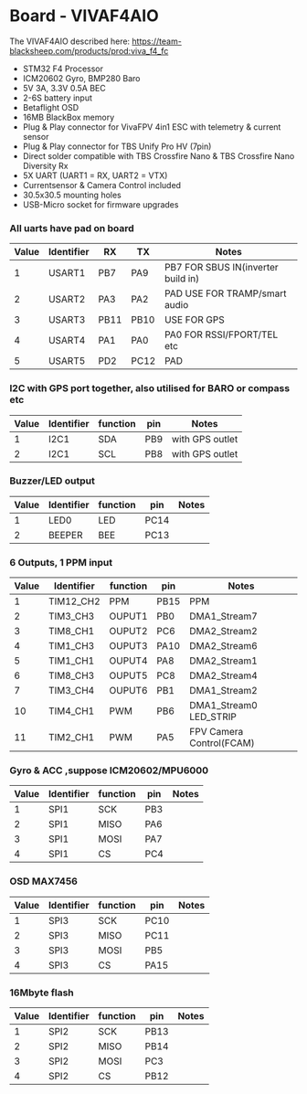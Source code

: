 # Board - VIVAF4AIO

The VIVAF4AIO described here:
https://team-blacksheep.com/products/prod:viva_f4_fc

* STM32 F4 Processor
* ICM20602 Gyro, BMP280 Baro
* 5V 3A, 3.3V 0.5A BEC
* 2-6S battery input
* Betaflight OSD
* 16MB BlackBox memory
* Plug & Play connector for VivaFPV 4in1 ESC with telemetry & current sensor
* Plug & Play connector for TBS Unify Pro HV (7pin)
* Direct solder compatible with TBS Crossfire Nano & TBS Crossfire Nano Diversity Rx
* 5X UART (UART1 = RX, UART2 = VTX)
* Currentsensor & Camera Control included
* 30.5x30.5 mounting holes
* USB-Micro socket for firmware upgrades

### All uarts have pad on board 
| Value | Identifier   | RX   | TX   | Notes                                                                                       |
| ----- | ------------ | -----| -----| ------------------------------------------------------------------------------------------- |
| 1     | USART1       | PB7  |  PA9 |  PB7 FOR SBUS IN(inverter build in)                                                         |
| 2     | USART2       | PA3  |  PA2 |  PAD USE FOR TRAMP/smart audio                                                              |
| 3     | USART3       | PB11 |  PB10|  USE FOR GPS                                                                                |
| 4     | USART4       | PA1  |  PA0 |  PA0 FOR RSSI/FPORT/TEL etc                                                                 |
| 5     | USART5       | PD2  |  PC12|  PAD                                                                                        |

### I2C with GPS port together, also utilised for BARO or compass etc 
| Value | Identifier   | function |  pin   | Notes                                                                                 |
| ----- | ------------ | ---------| -------| ------------------------------------------------------------------------------------- |
| 1     | I2C1         |    SDA   |  PB9   | with GPS outlet
| 2     | I2C1         |    SCL   |  PB8   | with GPS outlet

### Buzzer/LED output 
| Value | Identifier   | function |  pin   | Notes                                                                                 |
| ----- | ------------ | ---------| -------| ------------------------------------------------------------------------------------- |
| 1     | LED0         |    LED   |  PC14  | 
| 2     | BEEPER       |    BEE   |  PC13  | 

### 6 Outputs, 1 PPM input 
| Value | Identifier   | function  |  pin  | Notes                                                                                 |
| ----- | ------------ | ----------| ------| ------------------------------------------------------------------------------------- |
| 1     | TIM12_CH2    |    PPM    |  PB15 |  PPM
| 2     | TIM3_CH3     |    OUPUT1 |  PB0  |  DMA1_Stream7
| 3     | TIM8_CH1     |    OUPUT2 |  PC6  |  DMA2_Stream2
| 4     | TIM1_CH3     |    OUPUT3 |  PA10 |  DMA2_Stream6
| 5     | TIM1_CH1     |    OUPUT4 |  PA8  |  DMA2_Stream1
| 6     | TIM8_CH3     |    OUPUT5 |  PC8  |  DMA2_Stream4
| 7     | TIM3_CH4     |    OUPUT6 |  PB1  |  DMA1_Stream2
| 10    | TIM4_CH1     |    PWM    |  PB6  |  DMA1_Stream0   LED_STRIP
| 11    | TIM2_CH1     |    PWM    |  PA5  |  FPV Camera Control(FCAM)


### Gyro & ACC ,suppose ICM20602/MPU6000
| Value | Identifier   | function |  pin   | Notes                                                                                 |
| ----- | ------------ | ---------| -------| ------------------------------------------------------------------------------------- |
| 1     | SPI1         |    SCK   |  PB3   | 
| 2     | SPI1         |    MISO  |  PA6   | 
| 3     | SPI1         |    MOSI  |  PA7   | 
| 4     | SPI1         |    CS    |  PC4   | 

### OSD MAX7456
| Value | Identifier   | function |  pin   | Notes                                                                                 |
| ----- | ------------ | ---------| -------| ------------------------------------------------------------------------------------- |
| 1     | SPI3         |    SCK   |  PC10  | 
| 2     | SPI3         |    MISO  |  PC11  | 
| 3     | SPI3         |    MOSI  |  PB5   | 
| 4     | SPI3         |    CS    |  PA15  |

### 16Mbyte flash
| Value | Identifier   | function |  pin   | Notes                                                                                 |
| ----- | ------------ | ---------| -------| ------------------------------------------------------------------------------------- |
| 1     | SPI2         |    SCK   |  PB13  | 
| 2     | SPI2         |    MISO  |  PB14  | 
| 3     | SPI2         |    MOSI  |  PC3   | 
| 4     | SPI2         |    CS    |  PB12  | 
